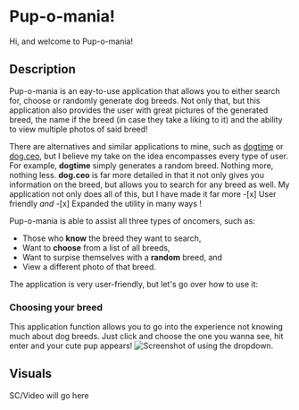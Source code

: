 # Pup-o-mania!
Hi, and welcome to Pup-o-mania!

## Description
Pup-o-mania is an eay-to-use application that allows you to either search for, choose or randomly generate dog breeds. Not only that, but this application also provides the user with great pictures of the generated breed, the name if the breed (in case they take a liking to it) and the ability to view multiple photos of said breed!

There are alternatives and similar applications to mine, such as [dogtime](https://dogtime.com/dog-breeds/) or [dog.ceo](https://dog.ceo/dog-api/), but I believe my take on the idea encompasses every type of user. For example, **dogtime** simply generates a random breed. Nothing more, nothing less. **dog.ceo** is far more detailed in that it not only gives you information on the breed, but allows you to search for any breed as well. My application not only does all of this, but I have made it far more -[x] User friendly *and* -[x] Expanded the utility in many ways !

Pup-o-mania is able to assist all three types of oncomers, such as:

+ Those who **know** the breed they want to search, 
+ Want to **choose** from a list of all breeds,
+ Want to surpise themselves with a **random** breed, and
+ View a different photo of that breed.

The application is very user-friendly, but let's go over how to use it:

### Choosing your breed
This application function allows you to go into the experience not knowing much about dog breeds. Just click and choose the one you wanna see, hit enter and your cute pup appears! 
![Screenshot of using the dropdown.](image.png)

## Visuals
SC/Video will go here


